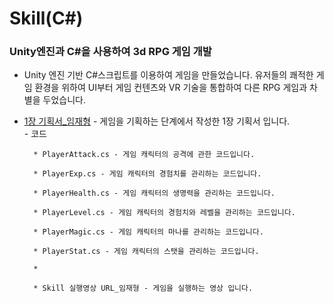 # Skill(C#) 

### Unity엔진과 C#을 사용하여 3d RPG 게임 개발
- Unity 엔진 기반 C#스크립트를 이용하여 게임을 만들었습니다. 유저들의 쾌적한 게임 환경을 위하여 UI부터 게임 컨텐츠와 VR 기술을 통합하여 다른 RPG 게임과 차별을 두었습니다. 
			
- [1장 기획서_임재형](https://github.com/woosik0818/Skill-Unity5.5.0f3-CSharp/blob/master/1장-기획서_임재형.pdf) - 게임을 기획하는 단계에서 작성한 1장 기획서 입니다.			
			- 코드
			
		* PlayerAttack.cs - 게임 캐릭터의 공격에 관한 코드입니다. 

		* PlayerExp.cs - 게임 캐릭터의 경험치를 관리하는 코드입니다.

		* PlayerHealth.cs - 게임 캐릭터의 생명력을 관리하는 코드입니다.

		* PlayerLevel.cs - 게임 캐릭터의 경험치와 레벨을 관리하는 코드입니다.

		* PlayerMagic.cs - 게임 캐릭터의 마나를 관리하는 코드입니다.

		* PlayerStat.cs - 게임 캐릭터의 스탯을 관리하는 코드입니다.
			
		* 

		* Skill 실행영상 URL_임재형 - 게임을 실행하는 영상 입니다.


